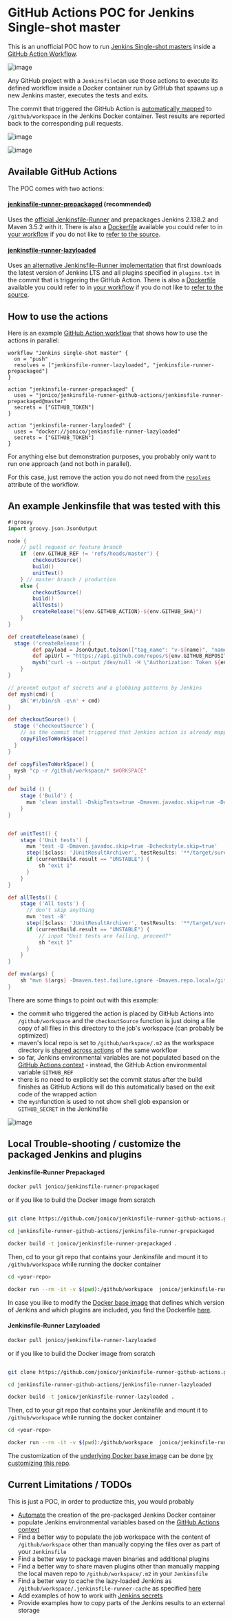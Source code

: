 # GitHub Actions POC for Jenkins Single-shot master

This is an unofficial POC how to run [Jenkins Single-shot masters](https://schd.ws/hosted_files/devopsworldjenkinsworld2018/8f/DWJW2018%20-%20A%20Cloud%20Native%20Jenkins.pdf) inside a [GitHub Action Workflow](https://blog.github.com/2018-10-17-action-demos/).

![image](https://user-images.githubusercontent.com/1872314/47345918-3b280e80-d6ac-11e8-9f44-8cc02754f691.png)

Any GitHub project with a ```Jenkinsfile```can use those actions to execute its defined workflow inside a Docker container run by GitHub that spawns up a new Jenkins master, executes the tests and exits.

The commit that triggered the GitHub Action is [automatically mapped](https://developer.github.com/actions/creating-github-actions/accessing-the-runtime-environment/#filesystem) to ```/github/workspace``` in the Jenkins Docker container. Test results are reported back to the corresponding pull requests.

![image](https://user-images.githubusercontent.com/1872314/47347618-ed150a00-d6af-11e8-87f7-e425c6a43867.png)


![image](https://user-images.githubusercontent.com/1872314/47346015-732f5180-d6ac-11e8-9fbd-9c534e7b3f34.png)

## Available GitHub Actions

The POC comes with two actions:

#### [jenkinsfile-runner-prepackaged](https://github.com/jonico/jenkinsfile-runner-github-actions/tree/master/jenkinsfile-runner-prepackaged) (recommended)

Uses the [official Jenkinsfile-Runner](https://github.com/jenkinsci/jenkinsfile-runner) and prepackages Jenkins 2.138.2 and Maven 3.5.2 with it. There is also a [Dockerfile](https://hub.docker.com/r/jonico/jenkinsfile-runner-prepackaged/) available you could refer to in [your workflow](https://help.github.com/articles/about-github-actions/#about-workflows) if you do not like to [refer to the source](https://github.com/jonico/jenkinsfile-runner-github-actions/tree/master/jenkinsfile-runner-prepackaged).

#### [jenkinsfile-runner-lazyloaded](https://github.com/jonico/jenkinsfile-runner-github-actions/tree/master/jenkinsfile-runner-lazyloaded)

Uses [an alternative Jenkinsfile-Runner implementation](https://github.com/ndeloof/jenkinsfile-runner) that first downloads the latest version of Jenkins LTS and all plugins specified in ```plugins.txt``` in the commit that is triggering the GitHub Action. There is also a [Dockerfile](https://hub.docker.com/r/jonico/jenkinsfile-runner-lazyloaded/) available you could refer to in [your workflow](https://help.github.com/articles/about-github-actions/#about-workflows) if you do not like to [refer to the source](https://github.com/jonico/jenkinsfile-runner-github-actions/tree/master/jenkinsfile-runner-lazyloaded).

## How to use the actions

Here is an example [GitHub Action workflow](https://help.github.com/articles/about-github-actions/#about-workflows) that shows how to use the actions in parallel:

```
workflow "Jenkins single-shot master" {
  on = "push"
  resolves = ["jenkinsfile-runner-lazyloaded", "jenkinsfile-runner-prepackaged"]
}

action "jenkinsfile-runner-prepackaged" {
  uses = "jonico/jenkinsfile-runner-github-actions/jenkinsfile-runner-prepackaged@master"
  secrets = ["GITHUB_TOKEN"]
}

action "jenkinsfile-runner-lazyloaded" {
  uses = "docker://jonico/jenkinsfile-runner-lazyloaded"
  secrets = ["GITHUB_TOKEN"]
}
```

For anything else but demonstration purposes, you probably only want to run one approach (and not both in parallel).

For this case, just remove the action you do not need from the [```resolves```](https://developer.github.com/actions/creating-workflows/workflow-configuration-options/#workflow-blocks) attribute of the workflow.

## An example Jenkinsfile that was tested with this

```groovy
#!groovy
import groovy.json.JsonOutput

node {
    // pull request or feature branch
    if  (env.GITHUB_REF != 'refs/heads/master') {
        checkoutSource()
        build()
        unitTest()
    } // master branch / production
    else {
        checkoutSource()
        build()
        allTests()
        createRelease("${env.GITHUB_ACTION}-${env.GITHUB_SHA}")
    }
}

def createRelease(name) {
  stage ('createRelease') {
        def payload = JsonOutput.toJson(["tag_name": "v-${name}", "name": "GitHub Action triggered release: ${name}", "body": "This release has been created with the help of a Jenkins single-shot master running inside of a GitHub Action. For more details visit https://github.com/jonico/jenkinsfile-runner-github-actions"])
        def apiUrl = "https://api.github.com/repos/${env.GITHUB_REPOSITORY}/releases"
        mysh("curl -s --output /dev/null -H \"Authorization: Token ${env.GITHUB_TOKEN}\" -H \"Accept: application/json\" -H \"Content-type: application/json\" -X POST -d '${payload}' ${apiUrl}")
    }
}

// prevent output of secrets and a globbing patterns by Jenkins
def mysh(cmd) {
    sh('#!/bin/sh -e\n' + cmd)
}

def checkoutSource() {
  stage ('checkoutSource') {
    // as the commit that triggered that Jenkins action is already mapped to /github/workspace, we just copy that to the workspace
    copyFilesToWorkSpace()
  }
}

def copyFilesToWorkSpace() {
  mysh "cp -r /github/workspace/* $WORKSPACE"
}

def build () {
    stage ('Build') {
      mvn 'clean install -DskipTests=true -Dmaven.javadoc.skip=true -Dcheckstyle.skip=true -B -V'
    }
}


def unitTest() {
    stage ('Unit tests') {
      mvn 'test -B -Dmaven.javadoc.skip=true -Dcheckstyle.skip=true'
      step([$class: 'JUnitResultArchiver', testResults: '**/target/surefire-reports/TEST-*.xml'])
      if (currentBuild.result == "UNSTABLE") {
          sh "exit 1"
      }
    }
}

def allTests() {
    stage ('All tests') {
      // don't skip anything
      mvn 'test -B'
      step([$class: 'JUnitResultArchiver', testResults: '**/target/surefire-reports/TEST-*.xml'])
      if (currentBuild.result == "UNSTABLE") {
          // input "Unit tests are failing, proceed?"
          sh "exit 1"
      }
    }
}

def mvn(args) {
    sh "mvn ${args} -Dmaven.test.failure.ignore -Dmaven.repo.local=/github/workspace/.m2"
}
```

There are some things to point out with this example:
* the commit who triggered the action is placed by GitHub Actions into ```/github/workspace``` and the ```checkoutSource``` function is just doing a file copy of all files in this directory to the job's workspace (can probably be optimized)
* maven's local repo is set to ```/github/workspace/.m2``` as the workspace directory is [shared across actions](https://developer.github.com/actions/creating-github-actions/accessing-the-runtime-environment/#filesystem) of the same workflow
* so far, Jenkins environmental variables are not populated based on the [GitHub Actions context](https://developer.github.com/actions/creating-github-actions/accessing-the-runtime-environment/#environment-variables) - instead, the GitHub Action environmental variable ```GITHUB_REF```
* there is no need to explicitly set the commit status after the build finishes as GitHub Actions will do this automatically based on the exit code of the wrapped action
* the ```mysh```function is used to not show shell glob expansion or ```GITHUB_SECRET``` in the Jenkinsfile


![image](https://user-images.githubusercontent.com/1872314/47358580-64579780-d6ca-11e8-8f75-484bdc661a10.png)


## Local Trouble-shooting / customize the packaged Jenkins and plugins

#### Jenkinsfile-Runner Prepackaged

```bash
docker pull jonico/jenkinsfile-runner-prepackaged
```

or if you like to build the Docker image from scratch

```bash

git clone https://github.com/jonico/jenkinsfile-runner-github-actions.git

cd jenkinsfile-runner-github-actions/jenkinsfile-runner-prepackaged

docker build -t jonico/jenkinsfile-runner-prepackaged .
```

Then, cd to your git repo that contains your Jenkinsfile and mount it to ```/github/workspace``` while running the docker container

```bash
cd <your-repo>

docker run --rm -it -v $(pwd):/github/workspace  jonico/jenkinsfile-runner-prepackaged
```

In case you like to modify the [Docker base image](https://hub.docker.com/r/jonico/jenkinsfile-runner-github-action/) that defines which version of Jenkins and which plugins are included, you find the Dockerfile [here](https://github.com/jonico/jenkinsfile-runner/blob/master/Dockerfile).

#### Jenkinsfile-Runner Lazyloaded

```bash
docker pull jonico/jenkinsfile-runner-lazyloaded
```

or if you like to build the Docker image from scratch

```bash

git clone https://github.com/jonico/jenkinsfile-runner-github-actions.git

cd jenkinsfile-runner-github-actions/jenkinsfile-runner-lazyloaded

docker build -t jonico/jenkinsfile-runner-lazyloaded .
```

Then, cd to your git repo that contains your Jenkinsfile and mount it to ```/github/workspace``` while running the docker container

```bash
cd <your-repo>

docker run --rm -it -v $(pwd):/github/workspace  jonico/jenkinsfile-runner-lazyloaded
```

The customization of the [underlying Docker base image](https://hub.docker.com/r/jenkins/jenkinsfile-runner/) can be done [by customizing this repo](https://github.com/ndeloof/jenkinsfile-runner).

## Current Limitations / TODOs

This is just a POC, in order to productize this, you would probably
* [Automate](https://jenkins.io/blog/2018/10/16/custom-war-packager/#jenkinsfile-runner-packaging) the creation of the pre-packaged Jenkins Docker container
* populate Jenkins environmental variables based on the [GitHub Actions context](https://developer.github.com/actions/creating-github-actions/accessing-the-runtime-environment/#environment-variables)
* Find a better way to populate the job workspace with the content of ```/github/workspace``` other than manually copying the files over as part of your ```Jenkinsfile```
* Find a better way to package maven binaries and additional plugins
* Find a better way to share maven plugins other than manually mapping the local maven repo to ```/github/workspace/.m2``` in your ```Jenkinsfile```
* Find a better way to cache the lazy-loaded Jenkins as ```/github/workspace/.jenkinsfile-runner-cache``` as specified [here](https://github.com/jonico/jenkinsfile-runner-github-actions/blob/master/jenkinsfile-runner-lazyloaded/Dockerfile#L19)
* Add examples of how to work with [Jenkins secrets](https://github.com/ndeloof/jenkinsfile-runner#sensitive-data)
* Provide examples how to copy parts of the Jenkins results to an external storage
